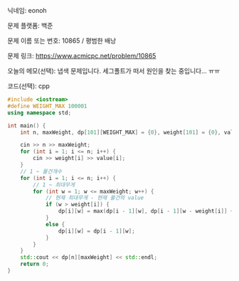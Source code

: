 닉네임: eonoh

문제 플랫폼: 백준

문제 이름 또는 번호: 10865 / 평범한 배낭

문제 링크: https://www.acmicpc.net/problem/10865

오늘의 메모(선택): 냅색 문제입니다. 세그폴트가 떠서 원인을 찾는 중입니다... ㅠㅠ

코드(선택): cpp

```cpp
#include <iostream>
#define WEIGHT_MAX 100001
using namespace std;

int main() {
	int n, maxWeight, dp[101][WEIGHT_MAX] = {0}, weight[101] = {0}, value[101] = {0};

	cin >> n >> maxWeight;
	for (int i = 1; i <= n; i++) {
		cin >> weight[i] >> value[i];
	}
	// 1 ~ 물건개수
	for (int i = 1; i <= n; i++) {
		// 1 ~ 최대무게
		for (int w = 1; w <= maxWeight; w++) {
			// 현재 최대무게 - 현재 물건의 value
			if (w > weight[i]) {
				dp[i][w] = max(dp[i - 1][w], dp[i - 1][w - weight[i]] + value[i]);
			}
			else {
				dp[i][w] = dp[i - 1][w];
			}
		}
	}
	std::cout << dp[n][maxWeight] << std::endl;
	return 0;
}
```

